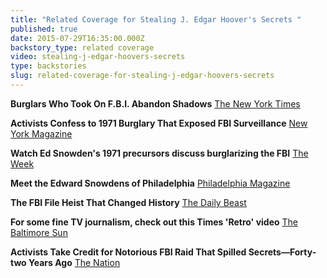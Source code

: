 ```yaml
---
title: "Related Coverage for Stealing J. Edgar Hoover's Secrets "
published: true
date: 2015-07-29T16:35:00.000Z
backstory_type: related coverage
video: stealing-j-edgar-hoovers-secrets
type: backstories
slug: related-coverage-for-stealing-j-edgar-hoovers-secrets
---
```


**Burglars Who Took On F.B.I. Abandon Shadows**
[The New York Times](http://www.nytimes.com/2014/01/07/us/burglars-who-took-on-fbi-abandon-shadows.html?hp&_r=0)

**Activists Confess to 1971 Burglary That Exposed FBI Surveillance**
[New York Magazine](http://nymag.com/daily/intelligencer/2014/01/activists-confess-to-1971-fbi-office-burglary.html)

**Watch Ed Snowden's 1971 precursors discuss burglarizing the FBI**
[The Week](http://theweek.com/articles/453515/watch-ed-snowdens-1971-precursors-discuss-burglarizing-fbi)

**Meet the Edward Snowdens of Philadelphia**
[Philadelphia Magazine ](http://www.phillymag.com/news/2014/01/07/meet-edward-snowdens-philadelphia/)

**The FBI File Heist That Changed History**
[The Daily Beast](http://www.thedailybeast.com/articles/2014/01/07/the-fbi-file-heist-that-changed-history.html)

**For some fine TV journalism, check out this Times 'Retro' video**
[The Baltimore Sun](http://www.baltimoresun.com/entertainment/tv/z-on-tv-blog/bal-new-york-times-video-1971-fbi-theft-retro-report-shines-20140107-story.html)

**Activists Take Credit for Notorious FBI Raid That Spilled Secrets—Forty-two Years Ago**
[The Nation](http://www.thenation.com/article/activists-take-credit-notorious-fbi-raid-spilled-secrets-forty-two-years-ago/)


